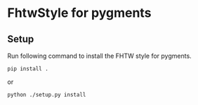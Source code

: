 # FhtwStyle for pygments

## Setup

Run following command to install the FHTW style for pygments.

```
pip install .
```

or

```
python ./setup.py install
```

